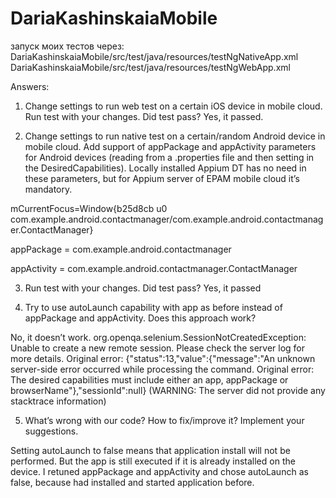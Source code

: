 # DariaKashinskaiaMobile
запуск моих тестов через:  
DariaKashinskaiaMobile/src/test/java/resources/testNgNativeApp.xml 
DariaKashinskaiaMobile/src/test/java/resources/testNgWebApp.xml

Answers:
1.	Change settings to run web test on a certain iOS device in mobile cloud. Run test with your changes. Did test pass?
Yes, it passed.

2.	Change settings to run native test on a certain/random Android device in mobile cloud. 
Add support of appPackage and appActivity parameters for Android devices (reading from a .properties file and then setting in the DesiredCapabilities). Locally installed Appium DT has no need in these parameters, but for Appium server of EPAM mobile cloud it’s mandatory.

mCurrentFocus=Window{b25d8cb u0 com.example.android.contactmanager/com.example.android.contactmanager.ContactManager}

appPackage = com.example.android.contactmanager

appActivity = com.example.android.contactmanager.ContactManager

3.	 Run test with your changes. Did test pass? 
Yes, it passed

4.	Try to use autoLaunch capability with app as before instead of appPackage and appActivity. Does this approach work?

No, it doesn’t work. 
org.openqa.selenium.SessionNotCreatedException: Unable to create a new remote session. Please check the server log for more details. Original error: {"status":13,"value":{"message":"An unknown server-side error occurred while processing the command. Original error: The desired capabilities must include either an app, appPackage or browserName"},"sessionId":null} (WARNING: The server did not provide any stacktrace information)

5.	What’s wrong with our code? How to fix/improve it? Implement your suggestions.

Setting autoLaunch to false means that application install will not be performed. But the app is still executed if it is already installed on the device. I retuned appPackage and appActivity and chose autoLaunch as false, because had installed and started application before.
